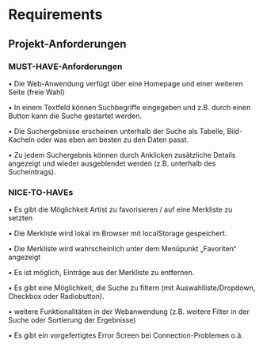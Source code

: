 # Requirements

## Projekt-Anforderungen
### MUST-HAVE-Anforderungen

• Die Web-Anwendung verfügt über eine Homepage und einer weiteren Seite (freie Wahl)

• In einem Textfeld können Suchbegriffe eingegeben und z.B. durch einen Button kann die
Suche gestartet werden.

• Die Suchergebnisse erscheinen unterhalb der Suche als Tabelle, Bild-Kacheln oder was
eben am besten zu den Daten passt.

• Zu jedem Suchergebnis können durch Anklicken zusätzliche Details angezeigt und wieder
ausgeblendet werden (z.B. unterhalb des Sucheintrags).

### NICE-TO-HAVEs

• Es gibt die Möglichkeit Artist zu favorisieren / auf eine Merkliste zu setzten

• Die Merkliste wird lokal im Browser mit localStorage gespeichert.

• Die Merkliste wird wahrscheinlich unter dem Menüpunkt „Favoriten“ angezeigt

• Es ist möglich, Einträge aus der Merkliste zu entfernen.

• Es gibt eine Möglichkeit, die Suche zu filtern (mit Auswahlliste/Dropdown, Checkbox oder
Radiobutton).

• weitere Funktionalitäten in der Webanwendung (z.B. weitere Filter in der Suche oder
Sortierung der Ergebnisse)

• Es gibt ein vorgefertigtes Error Screen bei Connection-Problemen o.ä.